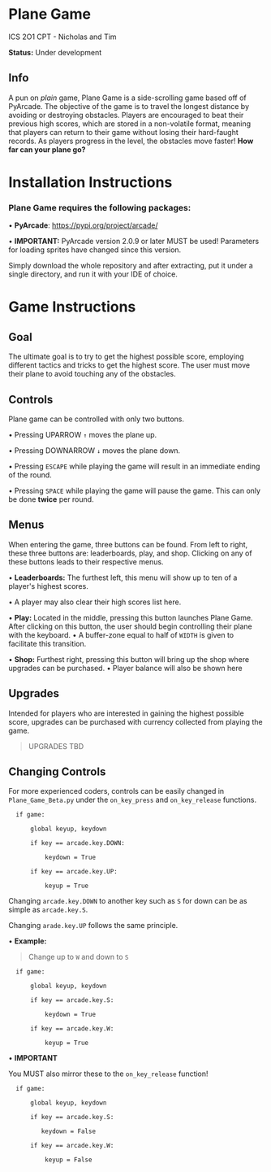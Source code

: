 # Plane Game
ICS 2O1 CPT - Nicholas and Tim

**Status:** Under development

## Info

  A pun on *plain* game, Plane Game is a side-scrolling game based off of PyArcade. The objective of the game is to travel the longest distance by avoiding or destroying obstacles. Players are encouraged to beat their previous high scores, which are stored in a non-volatile format, meaning that players can return to their game without losing their hard-faught records. As players progress in the level, the obstacles move faster! **How far can your plane go?** 

# Installation Instructions

### Plane Game requires the following packages:

• **PyArcade**: https://pypi.org/project/arcade/ 

• **IMPORTANT:** PyArcade version 2.0.9 or later MUST be used! Parameters for loading sprites have changed since this version.


Simply download the whole repository and after extracting, put it under a single directory, and run it with your IDE of choice.


# Game Instructions

## Goal
  The ultimate goal is to try to get the highest possible score, employing different tactics and tricks to get the highest score. The user must move their plane to avoid touching any of the obstacles.
  
## Controls
Plane game can be controlled with only two buttons.

• Pressing UPARROW `↑` moves the plane up.

• Pressing DOWNARROW `↓` moves the plane down.

• Pressing `ESCAPE` while playing the game will result in an immediate ending of the round.

• Pressing `SPACE` while playing the game will pause the game. This can only be done **twice** per round.

## Menus
When entering the game, three buttons can be found. From left to right, these three buttons are: leaderboards, play, and shop.
Clicking on any of these buttons leads to their respective menus. 

• **Leaderboards:** The furthest left, this menu will show up to ten of a player's highest scores.

  • A player may also clear their high scores list here.
  
• **Play:** Located in the middle, pressing this button launches Plane Game. After clicking on this button, the user should begin controlling their plane with the keyboard. 
  • A buffer-zone equal to half of `WIDTH` is given to facilitate this transition. 

• **Shop:** Furthest right, pressing this button will bring up the shop where upgrades can be purchased.
  • Player balance will also be shown here
  
## Upgrades
Intended for players who are interested in gaining the highest possible score, upgrades can be purchased with currency collected from playing the game.

> UPGRADES TBD  

## Changing Controls
For more experienced coders, controls can be easily changed in `Plane_Game_Beta.py` under the `on_key_press` and `on_key_release` functions.



      if game:
    
          global keyup, keydown
        
          if key == arcade.key.DOWN:
        
              keydown = True
            
          if key == arcade.key.UP:
        
              keyup = True
            


Changing `arcade.key.DOWN` to another key such as `S` for down can be as simple as `arcade.key.S`.

Changing `arade.key.UP` follows the same principle.

• **Example:** 

   > Change up to `W` and down to `S` 
   




      if game:
    
          global keyup, keydown
        
          if key == arcade.key.S:
        
              keydown = True
            
          if key == arcade.key.W:
        
              keyup = True
            


• **IMPORTANT** 

You MUST also mirror these to the `on_key_release` function!





      if game:
    
          global keyup, keydown
        
          if key == arcade.key.S:
        
             keydown = False
            
          if key == arcade.key.W:
        
              keyup = False
            




